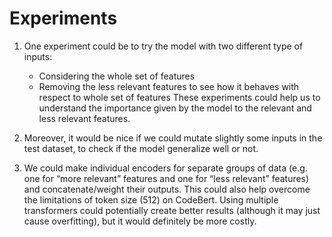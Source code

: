 # Experiments

1. One experiment could be to try the model with two different type of inputs:
   * Considering the whole set of features
   * Removing the less relevant features to see how it behaves with respect to whole set of features
   These experiments could help us to understand the importance given by the model to the relevant and less relevant features.

2. Moreover, it would be nice if we could mutate slightly some inputs in the test dataset, 
   to check if the model generalize well or not. 

3. We could make individual encoders for separate groups of data (e.g. one for “more relevant” features and one 
   for “less relevant” features) and concatenate/weight their outputs. This could also help overcome the limitations of 
   token size (512) on CodeBert. Using multiple transformers could potentially create better results (although it may 
   just cause overfitting), but it would definitely be more costly.